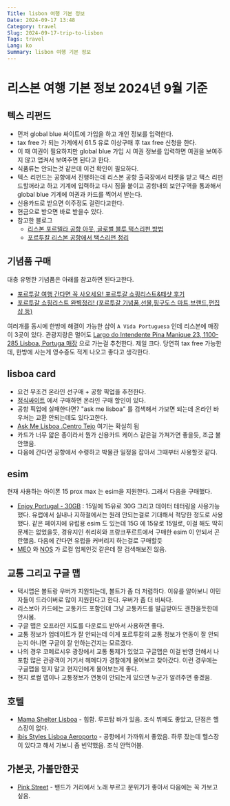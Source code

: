 ```yaml
---
Title: lisbon 여행 기본 정보
Date: 2024-09-17 13:48
Category: travel
Slug: 2024-09-17-trip-to-lisbon
Tags: travel
Lang: ko
Summary: lisbon 여행 기본 정보 
---
```


# 리스본 여행 기본 정보 2024년 9월 기준

## 텍스 리펀드

* 먼저 global blue 싸이트에 가입을 하고 개인 정보를 입력한다.
* tax free 가 되는 가계에서 61.5 유로 이상구매 후 tax free 신청을 한다.
* 이 때 여권이 필요하지만 global blue 가입 시 여권 정보를 입력하면 여권을 보여주지 않고 앱켜서 보여주면 된다고 한다.
* 식품류는 안되는것 같은데 이건 확인이 필요하다.
* 텍스 리펀드는 공항에서 진행하는데 리스본 공항 출국장에서 티켓을 받고 택스 리펀드할꺼라고 하고 기계에 입력하고 다시 짐울 붙이고 공항내의 보안구역을 통과해서 global blue 기계에 여권과 카드를 찍어서 받는다. 
* 신용카드로 받으면 이주정도 걸린다고한다.
* 현금으로 받으면 바로 받을수 있다.
* 참고한 블로그
    * [리스본 포르텔라 공항 아웃, 글로벌 블루 택스리펀 방법](https://m.blog.naver.com/eubib_/223457588536?isInf=true)
    * [포르투칼 리스본 공항에서 택스리펀 정리](https://prahahaha.tistory.com/98)

## 기념품 구매

대충 유명한 기념품은 아래를 참고하면 된다고한다.

* [포르투갈 여행 간다면 꼭 사오세요! 포르투갈 쇼핑리스트&떼샷 후기](https://cafe.naver.com/momsolleh/671417?tc=shared_link)
* [포르투갈 쇼핑리스트 완벽정리! (포르투갈 기념품,선물,핑구도스 마트,브랜드,편집샵 등)](https://cafe.naver.com/momsolleh/642908?tc=shared_link)

여러개를 동시에 한방에 해결이 가능한 샵이 `A Vida Portuguesa` 인데 리스본에 매장이 3곳이 있다. 관광지랑은 멀어도 [Largo do Intendente Pina Manique 23, 1100-285 Lisboa, Portuga 매장](https://maps.app.goo.gl/S6c9DXJKhvauK31GA) 으로 가는걸 추천한다. 제일 크다. 당연히 tax free 가능한데, 한방에 사는게 영수증도 적게 나오고 좋다고 생각한다.

## lisboa card

* 요건 무조건 온라인 선구매 + 공항 픽업을 추천한다.
* [정식싸이트](https://shop.visitlisboa.com/products/lisboa-card) 에서 구매하면 온라인 구매 할인이 있다.
* 공항 픽업에 실패한다면? "ask me lisboa" 를 검색해서 가보면 되는데 온라인 바우처는 교환 안되는데도 있다고한다.
* [Ask Me Lisboa .Centro Tejo](https://maps.app.goo.gl/42yhMBRjTE2NeH5d8) 여기는 확실히 됨
* 카드가 너무 얇은 종이라서 뭔가 신용카드 케이스 같은걸 가져가면 좋을듯, 조금 불안했음.
* 다음에 간다면 공항에서 수령하고 박물관 일정을 잡아서 그때부터 사용할것 같다.

## esim

현재 사용하는 아이폰 15 prox max 는 esim을 지원한다.  그래서 다음을 구매했다.

* [Enjoy Portugal - 30GB](https://www.esimpt.com/en) : 15일에 15유로 30G 그리고 데이터 테터링을 사용가능했다. 유럽에서 실내나 지하철에서는 원래 안되는걸로 기대해서 적당한 정도로 사용했다. 같은 페이지에 유럽용 esim 도 있는데 15G 에 15유로 15일로, 이걸 해도 딱히 문제는 없었을듯, 경유지인 취리히와 프랑크푸르트에서 구매한 esim 이 안되서 곤란했음. 다음에 간다면 유럽을 커버리지 하는걸로 구매할듯
* [MEO](https://www.meo.pt/) 와 [NOS](https://www.nos.pt/) 가 로컬 업체인것 같은데 잘 검색해보진 않음.

## 교통 그리고 구글 맵

* 택시앱은 볼트랑 우버가 지원되는데, 볼트가 좀 더 저렴하다. 이유를 알아보니 이민자들이 드라이버로 많이 지원한다고 한다. 우버가 좀 더 비싸다.
* 리스보아 카드에는 교통카드 포함인데 그냥 교통카드를 발급받아도 괜찬을듯한데 안사봄.
* 구글 맵은 오프라인 지도를 다운로드 받아서 사용하면 좋다.
* 교통 정보가 업데이트가 잘 안되는데 이게 포르투칼의 교통 정보가 연동이 잘 안되는지 아니면 구글이 잘 안하는건지는 모르겠다.
* 나의 경우 코메르시우 광장에서 교통 통제가 있었고 구글맵은 이걸 반영 안해서 나포함 많은 관광객이 거기서 헤메다가 경찰에게 물어보고 찾아갔다. 이런 경우에는 구글맵을 믿지 말고 현지인에게 물어보는게 좋다.
* 현지 로컬 맵이나 교통정보가 연동이 안되는게 있으면 누군가 알려주면 좋겠음.

## 호텔

* [Mama Shelter Lisboa](https://maps.app.goo.gl/QxqSNbvY6qV2qgjq5) - 힙함. 루프탑 바가 있음. 조식 뷔페도 좋았고, 단점은 헬스장이 없다.
* [ibis Styles Lisboa Aeroporto](https://maps.app.goo.gl/pKnmt9t7eG4tPQbV8) - 공항에서 가까워서 좋았음. 하루 잤는데 헬스장이 있다고 해서 가보니 좀 빈약했음. 조식 안먹어봄.

## 가본곳, 가볼만한곳

* [Pink Street](https://maps.app.goo.gl/5B7sZEK8dqykdxs38) - 밴드가 거리에서 노래 부르고 분위기가 좋아서 다음에는 꼭 가보고 싶음.
